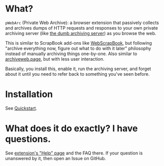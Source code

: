 # What?

`pWebArc` (Private Web Archive): a browser extension that passively collects and archives dumps of HTTP requests and responses to your own private archiving server (like [the dumb archiving server](../dumb_server/)) as you browse the web.

This is similar to ScrapBook add-ons like [WebScrapBook](https://github.com/danny0838/webscrapbook), but following "archive everything now, figure out what to do with it later" philosophy instead of manually archiving things one-by-one. Also similar to [archiveweb.page](https://github.com/webrecorder/archiveweb.page), but with less user interaction.

Basically, you install this, enable it, run the archiving server, and forget about it until you need to refer back to something you've seen before.

# Installation

See [Quickstart](../README.md#quickstart).

# What does it do exactly? I have questions.

See [extension's "Help" page](./page/help.org) and the FAQ there. If your question is unanswered by it, then open an Issue on GitHub.
